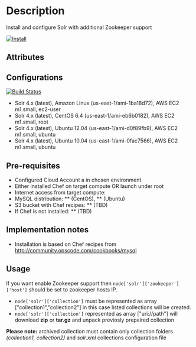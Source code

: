 Description
===========
Install and configure Solr with additional Zookeeper support

[![Install](https://raw.github.com/qubell-bazaar/component-skeleton/master/img/install.png)](https://staging.dev.qubell.com/applications/upload?metadataUrl=https://github.com/loky9000/component-solr-dev/raw/master/meta.yml)

Attributes
----------

Configurations
--------------
[![Build Status](https://travis-ci.org/loky9000/component-solr-dev.png?branch=master)](https://travis-ci.org/loky9000/component-solr-dev)

 - Solr 4.x (latest), Amazon Linux (us-east-1/ami-1ba18d72), AWS EC2 m1.small, ec2-user
 - Solr 4.x (latest), CentOS 6.4 (us-east-1/ami-eb6b0182), AWS EC2 m1.small, root
 - Solr 4.x (latest), Ubuntu 12.04 (us-east-1/ami-d0f89fb9), AWS EC2 m1.small, ubuntu
 - Solr 4.x (latest), Ubuntu 10.04 (us-east-1/ami-0fac7566), AWS EC2 m1.small, ubuntu

Pre-requisites
--------------
 - Configured Cloud Account a in chosen environment
 - Either installed Chef on target compute OR launch under root
 - Internet access from target compute:
  - MySQL distribution: ** (CentOS), ** (Ubuntu)
  - S3 bucket with Chef recipes: ** (TBD)
  - If Chef is not installed: ** (TBD)

Implementation notes
--------------------
 - Installation is based on Chef recipes from http://community.opscode.com/cookbooks/mysql


Usage
-----
If you want enable Zookeeper support then `node['solr']['zookeeper']['host']` should be set to zookeeper hosts IP.

- `node['solr']['collection']` must be represented as array ["collection1","collection2"] in this case listed collections will be created.
- `node['solr']['collection']` represented as array ["uri://path"] will download **zip** or **tar.gz** and unpack previosly prepaired collection

**Please note:** archived collection must contain only collection folders *(collection1, collection2)* and *solr.xml* collections configuration file 
